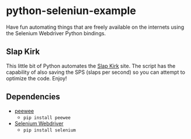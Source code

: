 # python-seleniun-example
Have fun automating things that are freely available on the internets using the Selenium Webdriver Python bindings.

## Slap Kirk

This little bit of Python automates the [Slap Kirk](http://www.slapkirk.com/play) site. The script has the capability of also saving the SPS (slaps per second) so you can attempt to optimize the code. Enjoy!

## Dependencies

* [peewee](https://github.com/coleifer/peewee)
  * `pip install peewee`
* [Selenium Webdriver](seleniumhq.org)
  * `pip install selenium`